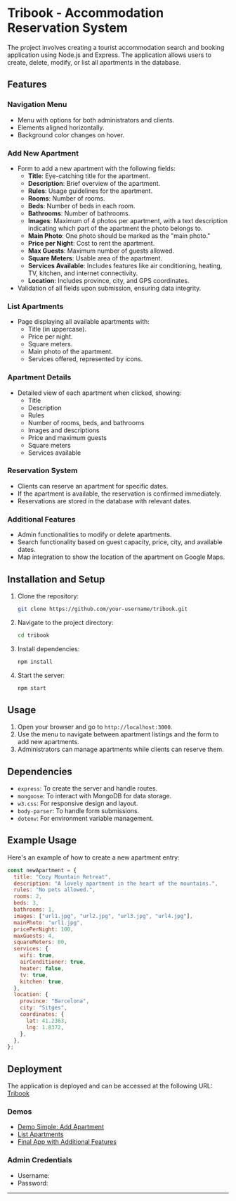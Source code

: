 # Tribook - Accommodation Reservation System

The project involves creating a tourist accommodation search and booking application using Node.js and Express. The application allows users to create, delete, modify, or list all apartments in the database.

## Features

### Navigation Menu

- Menu with options for both administrators and clients.
- Elements aligned horizontally.
- Background color changes on hover.

### Add New Apartment

- Form to add a new apartment with the following fields:
  - **Title**: Eye-catching title for the apartment.
  - **Description**: Brief overview of the apartment.
  - **Rules**: Usage guidelines for the apartment.
  - **Rooms**: Number of rooms.
  - **Beds**: Number of beds in each room.
  - **Bathrooms**: Number of bathrooms.
  - **Images**: Maximum of 4 photos per apartment, with a text description indicating which part of the apartment the photo belongs to.
  - **Main Photo**: One photo should be marked as the "main photo."
  - **Price per Night**: Cost to rent the apartment.
  - **Max Guests**: Maximum number of guests allowed.
  - **Square Meters**: Usable area of the apartment.
  - **Services Available**: Includes features like air conditioning, heating, TV, kitchen, and internet connectivity.
  - **Location**: Includes province, city, and GPS coordinates.
- Validation of all fields upon submission, ensuring data integrity.

### List Apartments

- Page displaying all available apartments with:
  - Title (in uppercase).
  - Price per night.
  - Square meters.
  - Main photo of the apartment.
  - Services offered, represented by icons.

### Apartment Details

- Detailed view of each apartment when clicked, showing:
  - Title
  - Description
  - Rules
  - Number of rooms, beds, and bathrooms
  - Images and descriptions
  - Price and maximum guests
  - Square meters
  - Services available

### Reservation System

- Clients can reserve an apartment for specific dates.
- If the apartment is available, the reservation is confirmed immediately.
- Reservations are stored in the database with relevant dates.

### Additional Features

- Admin functionalities to modify or delete apartments.
- Search functionality based on guest capacity, price, city, and available dates.
- Map integration to show the location of the apartment on Google Maps.

## Installation and Setup

1. Clone the repository:
   ```sh
   git clone https://github.com/your-username/tribook.git
   ```
2. Navigate to the project directory:
   ```sh
   cd tribook
   ```
3. Install dependencies:
   ```sh
   npm install
   ```
4. Start the server:
   ```sh
   npm start
   ```

## Usage

1. Open your browser and go to `http://localhost:3000`.
2. Use the menu to navigate between apartment listings and the form to add new apartments.
3. Administrators can manage apartments while clients can reserve them.

## Dependencies

- `express`: To create the server and handle routes.
- `mongoose`: To interact with MongoDB for data storage.
- `w3.css`: For responsive design and layout.
- `body-parser`: To handle form submissions.
- `dotenv`: For environment variable management.

## Example Usage

Here's an example of how to create a new apartment entry:

```javascript
const newApartment = {
  title: "Cozy Mountain Retreat",
  description: "A lovely apartment in the heart of the mountains.",
  rules: "No pets allowed.",
  rooms: 2,
  beds: 3,
  bathrooms: 1,
  images: ["url1.jpg", "url2.jpg", "url3.jpg", "url4.jpg"],
  mainPhoto: "url1.jpg",
  pricePerNight: 100,
  maxGuests: 4,
  squareMeters: 80,
  services: {
    wifi: true,
    airConditioner: true,
    heater: false,
    tv: true,
    kitchen: true,
  },
  location: {
    province: "Barcelona",
    city: "Sitges",
    coordinates: {
      lat: 41.2363,
      lng: 1.8372,
    },
  },
};
```

## Deployment

The application is deployed and can be accessed at the following URL:
[Tribook](https://)

### Demos

- [Demo Simple: Add Apartment](link-to-demo)
- [List Apartments](link-to-demo)
- [Final App with Additional Features](link-to-demo)

### Admin Credentials

- Username:
- Password:

---
